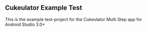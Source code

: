 ## Cukeulator Example Test
This is the example test-project for the Cukeulator Multi Step app for Android Studio 3.0+

